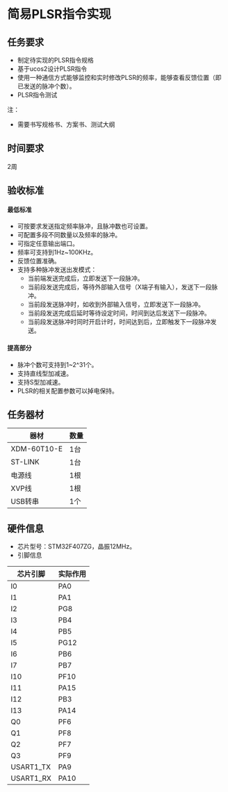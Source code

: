 # 简易PLSR指令实现
## 任务要求
- 制定待实现的PLSR指令规格
- 基于ucos2设计PLSR指令
- 使用一种通信方式能够监控和实时修改PLSR的频率，能够查看反馈位置（即已发送的脉冲个数）。
- PLSR指令测试


注：
- 需要书写规格书、方案书、测试大纲

## 时间要求

2周

## 验收标准

#### 最低标准

- 可按要求发送指定频率脉冲，且脉冲数也可设置。
- 可配置多段不同数量以及频率的脉冲。
- 可指定任意输出端口。
- 频率可支持到1Hz~100KHz。
- 反馈位置准确。
- 支持多种脉冲发送出发模式：
    - 当前端发送完成后，立即发送下一段脉冲。
    - 当前段发送完成后，等待外部输入信号（X端子有输入），发送下一段脉冲。
    - 当前段发送脉冲时，如收到外部输入信号，立即发送下一段脉冲。
    - 当前段发送完成后延时等待设定时间，时间到达后发送下一段脉冲。
    - 当前段发送脉冲时同时开启计时，时间达到后，立即触发下一段脉冲发送。


#### 提高部分

- 脉冲个数可支持到1~2^31个。
- 支持直线型加减速。
- 支持S型加减速。
- PLSR的相关配置参数可以掉电保持。

## 任务器材
|      器材      | 数量 |
| -------------- | --- |
| XDM-60T10-E  | 1台  |
| ST-LINK	     | 1台  |
| 电源线         | 1根  |
| XVP线	   | 1根  |
| USB转串	| 1个 |

## 硬件信息
- 芯片型号：STM32F407ZG，晶振12MHz。
- 引脚信息

|  芯片引脚  | 实际作用 |
| --------- | ------- |
| I0        | PA0  |
| I1        | PA1  |
| I2        | PG8     |
| I3        | PB4     |
| I4        | PB5     |
| I5        | PG12    |
| I6        | PB6     |
| I7        | PB7     |
| I10       | PF10    |
| I11       | PA15    |
| I12       | PB3     |
| I13       | PA14    |
| Q0        | PF6     |
| Q1        | PF8     |
| Q2        | PF7     |
| Q3        | PF9     |
| USART1_TX | PA9     |
| USART1_RX | PA10    |
